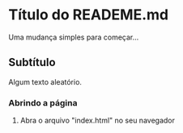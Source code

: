 # Título do READEME.md
Uma mudança simples para começar...

## Subtítulo
Algum texto aleatório.

### Abrindo a página
1. Abra o arquivo "index.html" no seu navegador
